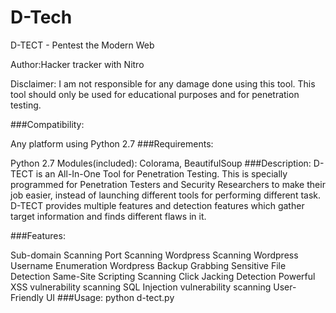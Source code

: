 # D-Tech
D-TECT - Pentest the Modern Web

Author:Hacker tracker with Nitro

Disclaimer: I am not responsible for any damage done using this tool. This tool should only be used for educational purposes and for penetration testing.

###Compatibility:

Any platform using Python 2.7
###Requirements:

Python 2.7
Modules(included): Colorama, BeautifulSoup
###Description: D-TECT is an All-In-One Tool for Penetration Testing. This is specially programmed for Penetration Testers and Security Researchers to make their job easier, instead of launching different tools for performing different task. D-TECT provides multiple features and detection features which gather target information and finds different flaws in it.

###Features:

Sub-domain Scanning
Port Scanning
Wordpress Scanning
Wordpress Username Enumeration
Wordpress Backup Grabbing
Sensitive File Detection
Same-Site Scripting Scanning
Click Jacking Detection
Powerful XSS vulnerability scanning
SQL Injection vulnerability scanning
User-Friendly UI
###Usage: python d-tect.py
